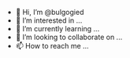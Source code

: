 - 👋 Hi, I’m @bulgogied
- 👀 I’m interested in ...
- 🌱 I’m currently learning ...
- 💞️ I’m looking to collaborate on ...
- 📫 How to reach me ...

<!---
bulgogied/bulgogied is a ✨ special ✨ repository because its `README.md` (this file) appears on your GitHub profile.
You can click the Preview link to take a look at your changes.
--->
